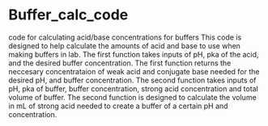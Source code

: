 # Buffer_calc_code
code for calculating acid/base concentrations for buffers
This code is designed to help calculate the amounts of acid and base to use when making buffers in lab. 
The first function takes inputs of pH, pka of the acid, and the desired buffer concentration. 
The first function returns the neccesary concentrataion of weak acid and conjugate base needed for the desired pH, and buffer concentration.
The second function takes inputs of pH, pka of buffer, buffer concentration, strong acid concentration and total volume of buffer.
The second function is designed to calculate the volume in mL of strong acid needed to create a buffer of a certain pH and concentration.
